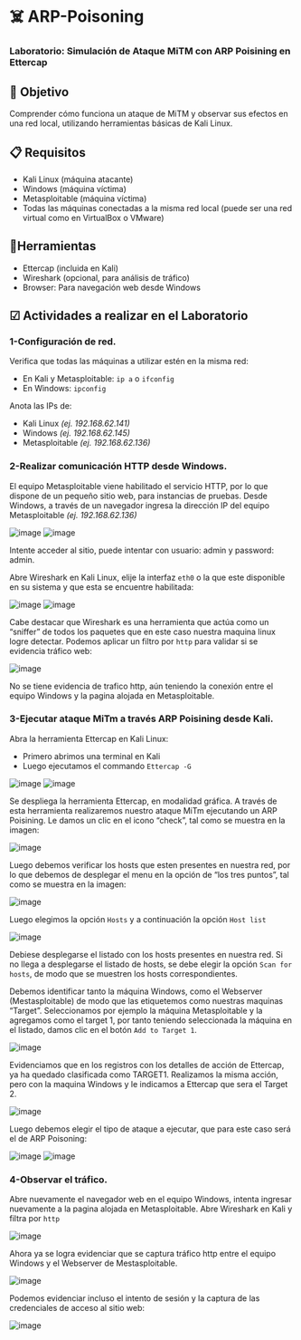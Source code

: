 # ☠️ ARP-Poisoning
### **Laboratorio: Simulación de Ataque MiTM con ARP Poisining en Ettercap**


## 🎯 Objetivo
Comprender cómo funciona un ataque de MiTM y observar sus efectos en una red local, utilizando herramientas básicas de Kali Linux.

## 📋 Requisitos
-	Kali Linux (máquina atacante)
-	Windows (máquina víctima)
-	Metasploitable (máquina víctima)
-	Todas las máquinas conectadas a la misma red local (puede ser una red virtual como en VirtualBox o VMware)

## 🔧Herramientas
-	Ettercap (incluida en Kali)
-	Wireshark (opcional, para análisis de tráfico)
-	Browser: Para navegación web desde Windows

## ☑ Actividades a realizar en el Laboratorio
### 1-Configuración de red.
Verifica que todas las máquinas a utilizar estén en la misma red:
- En Kali y Metasploitable: `ip a` o `ifconfig`
- En Windows: `ipconfig`

Anota las IPs de:
- Kali Linux *(ej. 192.168.62.141)*
- Windows *(ej. 192.168.62.145)*
- Metasploitable *(ej. 192.168.62.136)*

### 2-Realizar comunicación HTTP desde Windows.
El equipo Metasploitable viene habilitado el servicio HTTP, por lo que dispone de un pequeño sitio web, para instancias de pruebas.
Desde Windows, a través de un navegador ingresa la dirección IP del equipo Metasploitable *(ej. 192.168.62.136)*

![image](https://github.com/user-attachments/assets/f1cf062e-4038-438f-8a85-f924a9540653)
![image](https://github.com/user-attachments/assets/eba21a05-5b58-4e69-b88a-ee4f43e6081f)

Intente acceder al sitio, puede intentar con usuario: admin y password: admin.

Abre Wireshark en Kali Linux, elije la interfaz `eth0` o la que este disponible en su sistema y que esta se encuentre habilitada:

![image](https://github.com/user-attachments/assets/b92315c6-1a24-4345-a833-ebcbf08b2195)
![image](https://github.com/user-attachments/assets/151da619-0ffd-416d-9b2f-ab37bb4818e8)


Cabe destacar que Wireshark es una herramienta que actúa como un “sniffer” de todos los paquetes que en este caso nuestra maquina linux logre detectar.
Podemos aplicar un filtro por `http` para validar si se evidencia tráfico web:

![image](https://github.com/user-attachments/assets/26c44a95-7804-4248-a070-b37044e2e065)

No se tiene evidencia de trafico http, aún teniendo la conexión entre el equipo Windows y la pagina alojada en Metasploitable.


### 3-Ejecutar ataque MiTm a través ARP Poisining desde Kali.
Abra la herramienta Ettercap en Kali Linux:
- Primero abrimos una terminal en Kali 
- Luego ejecutamos el commando `Ettercap -G`

![image](https://github.com/user-attachments/assets/58de8260-aa7c-453f-8c46-5f8b921105bd)
![image](https://github.com/user-attachments/assets/29db702a-758e-4eb0-8303-83e309c848b7)

Se despliega la herramienta Ettercap, en modalidad gráfica. A través de esta herramienta realizaremos nuestro ataque MiTm ejecutando un ARP Poisining.
Le damos un clic en el icono “check”, tal como se muestra en la imagen:

![image](https://github.com/user-attachments/assets/0bf7558f-5335-4b49-af41-cf2a3f6b5948)

Luego debemos verificar los hosts que esten presentes en nuestra red, por lo que debemos de desplegar el menu en la opción de “los tres puntos”, tal como se muestra en la imagen:

![image](https://github.com/user-attachments/assets/bce4945d-255a-491b-87e4-d6f08057a13e)

Luego elegimos la opción `Hosts` y a continuación la opción `Host list`

![image](https://github.com/user-attachments/assets/dd137f08-0c66-4ab0-9367-232099d0ace9)

Debiese desplegarse el listado con los hosts presentes en nuestra red. Si no llega a desplegarse el listado de hosts, se debe elegir la opción `Scan for hosts`, de modo que se muestren los hosts correspondientes.

Debemos identificar tanto la máquina Windows, como el Webserver (Mestasploitable) de modo que las etiquetemos como nuestras maquinas “Target”.
Seleccionamos por ejemplo la máquina Metasploitable y la agregamos como el target 1, por tanto teniendo seleccionada la máquina en el listado, damos clic en el botón `Add to Target 1`.

![image](https://github.com/user-attachments/assets/6e190713-087c-4ea1-9913-c17da6fa8636)

Evidenciamos que en los registros con los detalles de acción de Ettercap, ya ha quedado clasificada como TARGET1.
Realizamos la misma acción, pero con la maquina Windows y le indicamos a Ettercap que sera el Target 2.

![image](https://github.com/user-attachments/assets/880ab7fc-b7d8-4546-a27c-fc9df2e74916)

Luego debemos elegir el tipo de ataque a ejecutar, que para este caso será el de ARP Poisoning:

![image](https://github.com/user-attachments/assets/4c2d58c4-841b-447a-a0dc-ab79c760b8ff)
![image](https://github.com/user-attachments/assets/e60a4f96-0194-422e-821e-9333f95a767c)

### 4-Observar el tráfico.
Abre nuevamente el navegador web en el equipo Windows, intenta ingresar nuevamente a la pagina alojada en Metasploitable.
Abre Wireshark en Kali y filtra por `http`

![image](https://github.com/user-attachments/assets/718d4685-6922-439d-8a77-81ed1126cae7)

Ahora ya se logra evidenciar que se captura tráfico http entre el equipo Windows y el Webserver de Mestasploitable.

![image](https://github.com/user-attachments/assets/00f739ef-821e-4fc6-9b7b-8f8402101822)

Podemos evidenciar incluso el intento de sesión y la captura de las credenciales de acceso al sitio web:

![image](https://github.com/user-attachments/assets/ce45af8a-0f36-4de6-a118-87013f53ab81)



















